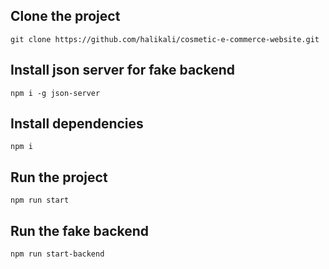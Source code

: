 ## Clone the project

`git clone https://github.com/halikali/cosmetic-e-commerce-website.git`

## Install json server for fake backend

`npm i -g json-server`

## Install dependencies

`npm i`

## Run the project

`npm run start`

## Run the fake backend

`npm run start-backend`
